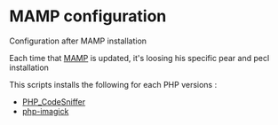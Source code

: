 # MAMP configuration

Configuration after MAMP installation

Each time that [MAMP](https://www.mamp.info/) is updated, it's loosing his specific pear and pecl installation
 
This scripts installs the following for each PHP versions :
* [PHP_CodeSniffer](https://github.com/squizlabs/PHP_CodeSniffer)
* [php-imagick](http://php.net/manual/fr/book.imagick.php)